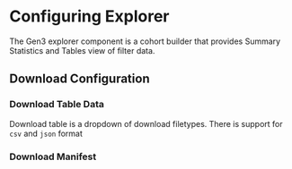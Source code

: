 # Configuring Explorer

The Gen3 explorer component is a cohort builder that provides Summary Statistics and  Tables view of filter data.

## Download Configuration

### Download Table Data

Download table is a dropdown of download filetypes. There is support for `csv` and `json` format

### Download Manifest
